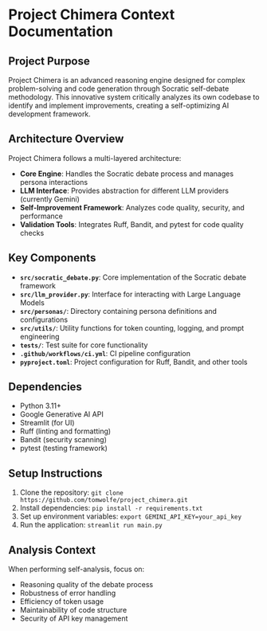 # Project Chimera Context Documentation

## Project Purpose
Project Chimera is an advanced reasoning engine designed for complex problem-solving and code generation through Socratic self-debate methodology. This innovative system critically analyzes its own codebase to identify and implement improvements, creating a self-optimizing AI development framework.

## Architecture Overview
Project Chimera follows a multi-layered architecture:
- **Core Engine**: Handles the Socratic debate process and manages persona interactions
- **LLM Interface**: Provides abstraction for different LLM providers (currently Gemini)
- **Self-Improvement Framework**: Analyzes code quality, security, and performance
- **Validation Tools**: Integrates Ruff, Bandit, and pytest for code quality checks

## Key Components
- **`src/socratic_debate.py`**: Core implementation of the Socratic debate framework
- **`src/llm_provider.py`**: Interface for interacting with Large Language Models
- **`src/personas/`**: Directory containing persona definitions and configurations
- **`src/utils/`**: Utility functions for token counting, logging, and prompt engineering
- **`tests/`**: Test suite for core functionality
- **`.github/workflows/ci.yml`**: CI pipeline configuration
- **`pyproject.toml`**: Project configuration for Ruff, Bandit, and other tools

## Dependencies
- Python 3.11+
- Google Generative AI API
- Streamlit (for UI)
- Ruff (linting and formatting)
- Bandit (security scanning)
- pytest (testing framework)

## Setup Instructions
1. Clone the repository: `git clone https://github.com/tomwolfe/project_chimera.git`
2. Install dependencies: `pip install -r requirements.txt`
3. Set up environment variables: `export GEMINI_API_KEY=your_api_key`
4. Run the application: `streamlit run main.py`

## Analysis Context
When performing self-analysis, focus on:
- Reasoning quality of the debate process
- Robustness of error handling
- Efficiency of token usage
- Maintainability of code structure
- Security of API key management